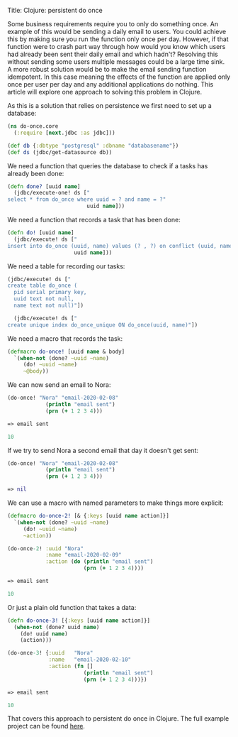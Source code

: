 Title: Clojure: persistent do once

Some business requirements require you to only do something once. An example of this would be sending a daily email to users. You could achieve this by making sure you run the function only once per day. However, if that function were to crash part way through how would you know which users had already been sent their daily email and which hadn't? Resolving this without sending some users multiple messages could be a large time sink. A more robust solution would be to make the email sending function idempotent. In this case meaning the effects of the function are applied only once per user per day and any additional applications do nothing. This article will explore one approach to solving this problem in Clojure.

As this is a solution that relies on persistence we first need to set up a database:

```Clojure
(ns do-once.core
  (:require [next.jdbc :as jdbc]))

(def db {:dbtype "postgresql" :dbname "databasename"})
(def ds (jdbc/get-datasource db))
```

We need a function that queries the database to check if a tasks has already been done:

```Clojure
(defn done? [uuid name]
  (jdbc/execute-one! ds ["
select * from do_once where uuid = ? and name = ?"
                         uuid name]))
```

We need a function that records a task that has been done:

```Clojure
(defn do! [uuid name]
  (jdbc/execute! ds ["
insert into do_once (uuid, name) values (? , ?) on conflict (uuid, name) do nothing"
                     uuid name]))
```

We need a table for recording our tasks:

```Clojure
(jdbc/execute! ds ["
create table do_once (
  pid serial primary key,
  uuid text not null,
  name text not null)"])

  (jdbc/execute! ds ["
create unique index do_once_unique ON do_once(uuid, name)"])
```

We need a macro that records the task:

```Clojure
(defmacro do-once! [uuid name & body]
  `(when-not (done? ~uuid ~name)
     (do! ~uuid ~name)
     ~@body))
```

We can now send an email to Nora:

```Clojure
(do-once! "Nora" "email-2020-02-08"
            (println "email sent")
            (prn (+ 1 2 3 4)))

=> email sent

10
```

If we try to send Nora a second email that day it doesn't get sent:

```Clojure
(do-once! "Nora" "email-2020-02-08"
            (println "email sent")
            (prn (+ 1 2 3 4)))

=> nil
```

We can use a macro with named parameters to make things more explicit:

```Clojure
(defmacro do-once-2! [& {:keys [uuid name action]}]
  `(when-not (done? ~uuid ~name)
     (do! ~uuid ~name)
     ~action))

(do-once-2! :uuid "Nora"
            :name "email-2020-02-09"
            :action (do (println "email sent")
                        (prn (+ 1 2 3 4))))

=> email sent

10
```

Or just a plain old function that takes a data:

```Clojure
(defn do-once-3! [{:keys [uuid name action]}]
  (when-not (done? uuid name)
    (do! uuid name)
    (action)))

(do-once-3! {:uuid   "Nora"
             :name   "email-2020-02-10"
             :action (fn []
                        (println "email sent")
                        (prn (+ 1 2 3 4)))})

=> email sent

10
```

That covers this approach to persistent do once in Clojure. The full example project can be found [here](https://github.com/andersmurphy/clj-cookbook/tree/master/rate-limiting/do-once).
